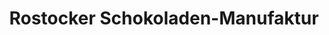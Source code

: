 ---
title: "Rostocker Schokoladen-Manufaktur"
url: /rostock/rostocker-schokoladen-manufaktur/
shop: Süßwaren
---